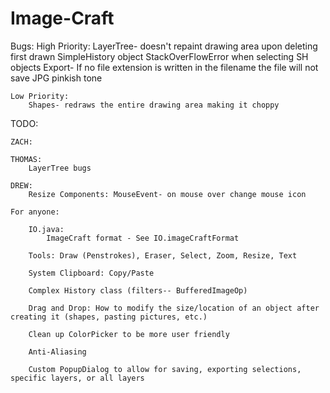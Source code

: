 Image-Craft
===========

Bugs:
	High Priority:
		LayerTree- doesn't repaint drawing area upon deleting first drawn SimpleHistory object
					StackOverFlowError when selecting SH objects
		Export- If no file extension is written in the filename the file will not save
				JPG pinkish tone
				
	Low Priority:				
		Shapes- redraws the entire drawing area making it choppy

TODO:

	ZACH:

	THOMAS: 
		LayerTree bugs

	DREW: 
		Resize Components: MouseEvent- on mouse over change mouse icon

	For anyone:
	
		IO.java:
			ImageCraft format - See IO.imageCraftFormat
			
		Tools: Draw (Penstrokes), Eraser, Select, Zoom, Resize, Text

		System Clipboard: Copy/Paste
		
		Complex History class (filters-- BufferedImageOp)		

		Drag and Drop: How to modify the size/location of an object after creating it (shapes, pasting pictures, etc.)

		Clean up ColorPicker to be more user friendly

		Anti-Aliasing
		
		Custom PopupDialog to allow for saving, exporting selections, specific layers, or all layers